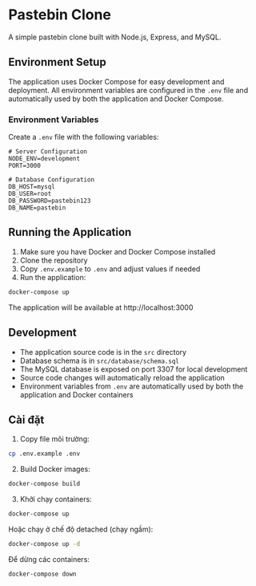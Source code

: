 # Pastebin Clone

A simple pastebin clone built with Node.js, Express, and MySQL.

## Environment Setup

The application uses Docker Compose for easy development and deployment. All environment variables are configured in the `.env` file and automatically used by both the application and Docker Compose.

### Environment Variables

Create a `.env` file with the following variables:

```env
# Server Configuration
NODE_ENV=development
PORT=3000

# Database Configuration
DB_HOST=mysql
DB_USER=root
DB_PASSWORD=pastebin123
DB_NAME=pastebin
```

## Running the Application

1. Make sure you have Docker and Docker Compose installed
2. Clone the repository
3. Copy `.env.example` to `.env` and adjust values if needed
4. Run the application:

```bash
docker-compose up
```

The application will be available at http://localhost:3000

## Development

- The application source code is in the `src` directory
- Database schema is in `src/database/schema.sql`
- The MySQL database is exposed on port 3307 for local development
- Source code changes will automatically reload the application
- Environment variables from `.env` are automatically used by both the application and Docker containers

## Cài đặt

1. Copy file môi trường:
```bash
cp .env.example .env
```

2. Build Docker images:
```bash
docker-compose build
```

3. Khởi chạy containers:
```bash
docker-compose up
```

Hoặc chạy ở chế độ detached (chạy ngầm):
```bash
docker-compose up -d
```

Để dừng các containers:
```bash
docker-compose down
``` 